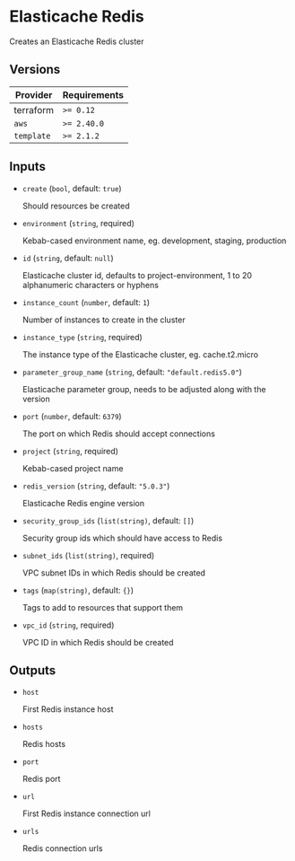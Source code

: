 # Elasticache Redis

Creates an Elasticache Redis cluster

<!-- BEGIN_TF_DOCS -->

## Versions

| Provider   | Requirements |
| ---------- | ------------ |
| terraform  | `>= 0.12`    |
| `aws`      | `>= 2.40.0`  |
| `template` | `>= 2.1.2`   |

## Inputs

- `create` (`bool`, default: `true`)

  Should resources be created

- `environment` (`string`, required)

  Kebab-cased environment name, eg. development, staging, production

- `id` (`string`, default: `null`)

  Elasticache cluster id, defaults to project-environment, 1 to 20 alphanumeric characters or hyphens

- `instance_count` (`number`, default: `1`)

  Number of instances to create in the cluster

- `instance_type` (`string`, required)

  The instance type of the Elasticache cluster, eg. cache.t2.micro

- `parameter_group_name` (`string`, default: `"default.redis5.0"`)

  Elasticache parameter group, needs to be adjusted along with the version

- `port` (`number`, default: `6379`)

  The port on which Redis should accept connections

- `project` (`string`, required)

  Kebab-cased project name

- `redis_version` (`string`, default: `"5.0.3"`)

  Elasticache Redis engine version

- `security_group_ids` (`list(string)`, default: `[]`)

  Security group ids which should have access to Redis

- `subnet_ids` (`list(string)`, required)

  VPC subnet IDs in which Redis should be created

- `tags` (`map(string)`, default: `{}`)

  Tags to add to resources that support them

- `vpc_id` (`string`, required)

  VPC ID in which Redis should be created

## Outputs

- `host`

  First Redis instance host

- `hosts`

  Redis hosts

- `port`

  Redis port

- `url`

  First Redis instance connection url

- `urls`

  Redis connection urls
